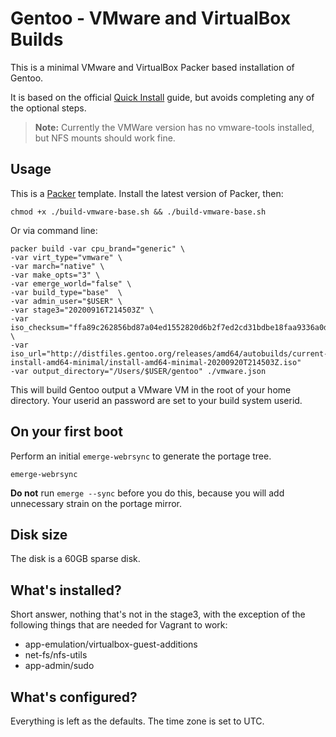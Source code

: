 # Gentoo - VMware and VirtualBox Builds

This is a minimal VMware and VirtualBox Packer based installation of Gentoo.

It is based on the official
[Quick Install](https://www.gentoo.org/doc/en/gentoo-x86-quickinstall.xml)
guide, but avoids completing any of the optional steps.

> **Note:** Currently the VMWare version has no vmware-tools installed,
> but NFS mounts should work fine.
## Usage

This is a [Packer](https://packer.io/) template. Install the latest version of
Packer, then:

    chmod +x ./build-vmware-base.sh && ./build-vmware-base.sh

Or via command line:

    packer build -var cpu_brand="generic" \
    -var virt_type="vmware" \
    -var march="native" \
    -var make_opts="3" \
    -var emerge_world="false" \
    -var build_type="base"  \
    -var admin_user="$USER" \
    -var stage3="20200916T214503Z" \
    -var iso_checksum="ffa89c262856bd87a04ed1552820d6b2f7ed2cd31bdbe18faa9336a0df57da91cb0debcb9fbafe09f47e27070049e45585de2d7285f76d6cbd4ed5b179bd4a7b" \
    -var iso_url="http://distfiles.gentoo.org/releases/amd64/autobuilds/current-install-amd64-minimal/install-amd64-minimal-20200920T214503Z.iso"
    -var output_directory="/Users/$USER/gentoo" ./vmware.json

This will build Gentoo output a VMware VM in the root of your home directory. Your userid an password are set to your build system userid.

## On your first boot

Perform an initial `emerge-webrsync` to generate the portage tree.

    emerge-webrsync

**Do not** run `emerge --sync` before you do this, because you will add
unnecessary strain on the portage mirror.

## Disk size

The disk is a 60GB sparse disk.

## What's installed?

Short answer, nothing that's not in the stage3, with the exception of the
following things that are needed for Vagrant to work:

  - app-emulation/virtualbox-guest-additions
  - net-fs/nfs-utils
  - app-admin/sudo

## What's configured?

Everything is left as the defaults. The time zone is set to UTC.
